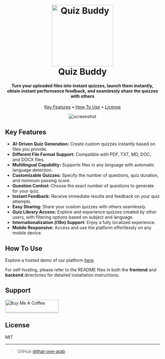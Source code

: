 <h1 align="center">
  <br>
  <img src="https://github-production-user-asset-6210df.s3.amazonaws.com/91668821/348588977-7a07533b-6442-4ee9-98d7-ad49373b581d.png?X-Amz-Algorithm=AWS4-HMAC-SHA256&X-Amz-Credential=AKIAVCODYLSA53PQK4ZA%2F20240715%2Fus-east-1%2Fs3%2Faws4_request&X-Amz-Date=20240715T024648Z&X-Amz-Expires=300&X-Amz-Signature=724517c460a5f54c2a071c945d5636d435c5912232d24b0113e072e64fe329b5&X-Amz-SignedHeaders=host&actor_id=91668821&key_id=0&repo_id=827786838  " alt="Quiz Buddy" width="200">
  <br>
  Quiz Buddy
  <br>
</h1>

<h4 align="center">Turn your uploaded files into instant quizzes, launch them instantly, obtain instant performance feedback, and seamlessly share the quizzes with others</h4>

<p align="center">
  <a href="#key-features">Key Features</a> •
  <a href="#how-to-use">How To Use</a> •
  <a href="#license">License</a>
</p>

<div align="center">

![screenshot](https://github-production-user-asset-6210df.s3.amazonaws.com/91668821/348595795-c1ce6652-b4a9-497f-8106-24557342b994.gif?X-Amz-Algorithm=AWS4-HMAC-SHA256&X-Amz-Credential=AKIAVCODYLSA53PQK4ZA%2F20240715%2Fus-east-1%2Fs3%2Faws4_request&X-Amz-Date=20240715T035622Z&X-Amz-Expires=300&X-Amz-Signature=ad90e075c14d635bdac6c1fa5d74dc42490d72eb53f5f9c6b139b8510ee102ba&X-Amz-SignedHeaders=host&actor_id=91668821&key_id=0&repo_id=827786838)

</div>

## Key Features

- **AI-Driven Quiz Generation:** Create custom quizzes instantly based on files you provide.
- **Different File Format Support:** Compatible with PDF, TXT, MD, DOC, and DOCX files.
- **Multilingual Capability:** Supports files in any language with automatic language detection.
- **Customizable Quizzes:** Specify the number of questions, quiz duration, and minimum passing score.
- **Question Control:** Choose the exact number of questions to generate for your quiz.
- **Instant Feedback:** Receive immediate results and feedback on your quiz attempts.
- **Easy Sharing:** Share your custom quizzes with others seamlessly.
- **Quiz Library Access:** Explore and experience quizzes created by other users, with filtering options based on subject and language.
- **Internationalization (i18n) Support:** Enjoy a fully localized experience.
- **Mobile Responsive:** Access and use the platform effortlessly on any mobile device.

## How To Use

Explore a hosted demo of our platform [here](https://code-buddy.xyz).

For self-hosting, please refer to the README files in both the **frontend** and **backend** directories for detailed installation instructions.

## Support

<a href="https://www.buymeacoffee.com/thatonearab" target="_blank"><img src="https://www.buymeacoffee.com/assets/img/custom_images/purple_img.png" alt="Buy Me A Coffee" style="height: 41px !important;width: 174px !important;box-shadow: 0px 3px 2px 0px rgba(190, 190, 190, 0.5) !important;-webkit-box-shadow: 0px 3px 2px 0px rgba(190, 190, 190, 0.5) !important;" ></a>

## License

MIT

---

> GitHub [@that-one-arab](https://github.com/that-one-arab)
